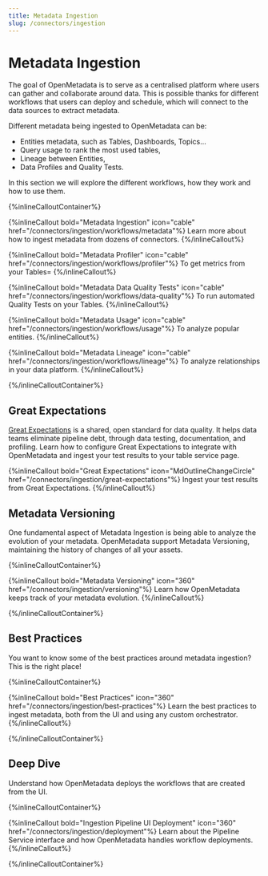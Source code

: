 ```yaml
---
title: Metadata Ingestion
slug: /connectors/ingestion
---
```


# Metadata Ingestion

The goal of OpenMetadata is to serve as a centralised platform where users can gather and collaborate
around data. This is possible thanks for different workflows that users can deploy and schedule, which will
connect to the data sources to extract metadata.

Different metadata being ingested to OpenMetadata can be:

- Entities metadata, such as Tables, Dashboards, Topics...
- Query usage to rank the most used tables,
- Lineage between Entities,
- Data Profiles and Quality Tests.

In this section we will explore the different workflows, how they work and how to use them.

{%inlineCalloutContainer%}

{%inlineCallout
  bold="Metadata Ingestion"
  icon="cable"
  href="/connectors/ingestion/workflows/metadata"%}
Learn more about how to ingest metadata from dozens of connectors.
{%/inlineCallout%}

{%inlineCallout
  bold="Metadata Profiler"
  icon="cable"
  href="/connectors/ingestion/workflows/profiler"%}
To get metrics from your Tables=
{%/inlineCallout%}

{%inlineCallout
  bold="Metadata Data Quality Tests"
  icon="cable"
  href="/connectors/ingestion/workflows/data-quality"%}
To run automated Quality Tests on your Tables.
{%/inlineCallout%}

{%inlineCallout
  bold="Metadata Usage"
  icon="cable"
  href="/connectors/ingestion/workflows/usage"%}
To analyze popular entities.
{%/inlineCallout%}

{%inlineCallout
  bold="Metadata Lineage"
  icon="cable"
  href="/connectors/ingestion/workflows/lineage"%}
To analyze relationships in your data platform.
{%/inlineCallout%}

{%/inlineCalloutContainer%}

## Great Expectations

[Great Expectations](https://greatexpectations.io/) is a shared, open standard for data quality. It helps data teams eliminate pipeline debt, through data testing, documentation, and profiling. Learn how to configure Great Expectations to integrate with OpenMetadata and ingest your test results to your table service page.

{%inlineCallout
  bold="Great Expectations"
  icon="MdOutlineChangeCircle"
  href="/connectors/ingestion/great-expectations"%}
Ingest your test results from Great Expectations.
{%/inlineCallout%}

## Metadata Versioning

One fundamental aspect of Metadata Ingestion is being able to analyze the evolution of your metadata. OpenMetadata
support Metadata Versioning, maintaining the history of changes of all your assets.

{%inlineCalloutContainer%}

{%inlineCallout
  bold="Metadata Versioning"
  icon="360"
  href="/connectors/ingestion/versioning"%}
Learn how OpenMetadata keeps track of your metadata evolution.
{%/inlineCallout%}

{%/inlineCalloutContainer%}

## Best Practices

You want to know some of the best practices around metadata ingestion? This is the right place!

{%inlineCalloutContainer%}

{%inlineCallout
  bold="Best Practices"
  icon="360"
  href="/connectors/ingestion/best-practices"%}
Learn the best practices to ingest metadata, both from the UI and using any custom orchestrator.
{%/inlineCallout%}

{%/inlineCalloutContainer%}

## Deep Dive

Understand how OpenMetadata deploys the workflows that are created from the UI.

{%inlineCalloutContainer%}

{%inlineCallout
bold="Ingestion Pipeline UI Deployment"
icon="360"
href="/connectors/ingestion/deployment"%}
Learn about the Pipeline Service interface and how OpenMetadata handles workflow deployments.
{%/inlineCallout%}

{%/inlineCalloutContainer%}
